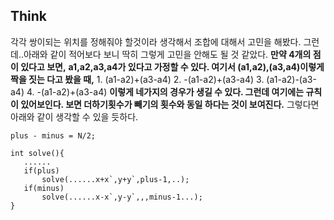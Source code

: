 ## Think
 각각 쌍이되는 위치를 정해줘야 할것이라 생각해서 조합에 대해서 고민을 해봤다. 그런데..아래와 같이 적어보다 보니 딱히 그렇게 고민을 안해도 될 것 같았다.
**만약 4개의 점이 있다고 보면,**
**a1,a2,a3,a4가 있다고 가정할 수 있다. 여기서 (a1,a2),(a3,a4)이렇게 짝을 짓는 다고 봤을 때,**
	  1. (a1-a2)+(a3-a4)
	  2. -(a1-a2)+(a3-a4)
	  3. (a1-a2)-(a3-a4)
	  4. -(a1-a2)+(a3-a4)
**이렇게 네가지의 경우가 생길 수 있다. 그런데 여기에는 규칙이 있어보인다. 보면 더하기횟수가 빼기의 횟수와 동일 하다는 것이 보여진다.**
 그렇다면 아래와 같이 생각할 수 있을 듯하다.
 ```
 plus - minus = N/2;
 
 int solve(){
 	......
    if(plus)
    	solve(......x+x`,y+y`,plus-1,..);
    if(minus)
    	solve(......x-x`,y-y`,,,minus-1...);
 }
 ```
 
 
